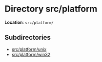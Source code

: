 <a id="dir_4b68c2fef3e151b6b93d5e93b14f1857"></a>
# Directory src/platform

**Location**: `src/platform/`





## Subdirectories

* [src/platform/unix](dir_83e2b64a10515ed18dc4eda71a3d7e37.md#dir_83e2b64a10515ed18dc4eda71a3d7e37)
* [src/platform/win32](dir_71c7e9af2ac97cff4c889f0ab25ba9b9.md#dir_71c7e9af2ac97cff4c889f0ab25ba9b9)

[public]: https://img.shields.io/badge/-public-brightgreen (public)
[C++]: https://img.shields.io/badge/language-C%2B%2B-blue (C++)
[Markdown]: https://img.shields.io/badge/language-Markdown-blue (Markdown)
[private]: https://img.shields.io/badge/-private-red (private)
[static]: https://img.shields.io/badge/-static-lightgrey (static)